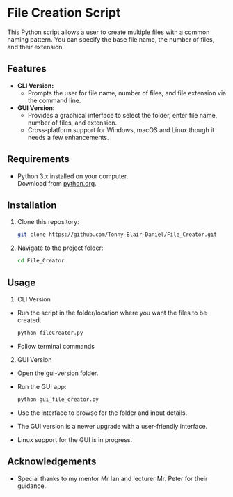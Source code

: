 # File Creation Script
This Python script allows a user to create multiple files with a common naming pattern. You can specify the base file name, the number of files, and their extension.
## Features

- **CLI Version:**  
  - Prompts the user for file name, number of files, and file extension via the command line.
- **GUI Version:**  
  - Provides a graphical interface to select the folder, enter file name, number of files, and extension.  
  - Cross-platform support for Windows, macOS and Linux though it needs a few enhancements.

## Requirements
- Python 3.x installed on your computer.  
  Download from [python.org](https://python.org).

## Installation

1. Clone this repository:
   ```bash
   git clone https://github.com/Tonny-Blair-Daniel/File_Creator.git
2. Navigate to the project folder:
   ```bash
   cd File_Creator
   
## Usage
1. CLI Version
- Run the script in the folder/location where you want the files to be created.
  ```bash
  python fileCreator.py
- Follow terminal commands
2. GUI Version
- Open the gui-version folder.
- Run the GUI app:
  ```bash
  python gui_file_creator.py
- Use the interface to browse for the folder and input details.
  
- The GUI version is a newer upgrade with a user-friendly interface.
- Linux support for the GUI is in progress.

## Acknowledgements
- Special thanks to my mentor Mr Ian and lecturer Mr. Peter for their guidance.

